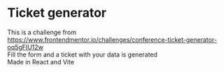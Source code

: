 # Ticket generator

This is a challenge from https://www.frontendmentor.io/challenges/conference-ticket-generator-oq5gFIU12w  
Fill the form and a ticket with your data is generated  
Made in React and Vite
